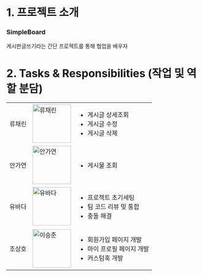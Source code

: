 # 1. 프로젝트 소개
### SimpleBoard
게시판글쓰기라는 간단 프로젝트를 통해 협업을 배우자

# 2. Tasks & Responsibilities (작업 및 역할 분담)

|  |  |  |
|-----------------|-----------------|-----------------|
| 류채린    |  <img src="https://i.namu.wiki/i/Yu5BDHQYknKmChLkS9bgOR0jqfE3ojWF_VgjMJ3nhbmztCFy_qp8pFs0eN4q7sM8FYnCU8Nv89wAPcBPMXo3Sg.webp" alt="류채린" width="100"> | <ul><li>게시글 상세조회</li><li>게시글 수정</li><li>게시글 삭제</li></ul>     |
| 안가연   |  <img src="https://avatars.githubusercontent.com/u/122242492?v=4" alt="안가연" width="100">| <ul><li>게시물 조회</li> |
| 유바다   |  <img src="https://item.kakaocdn.net/do/05148dd48705ababd27f4c888cd6bf05f604e7b0e6900f9ac53a43965300eb9a" alt="유바다" width="100">    |<ul><li>프로젝트 초기세팅</li><li>팀 코드 리뷰 밎 통합</li><li>충돌 해결</li></ul>  |
| 조상호    |  <img src="https://github.com/user-attachments/assets/beea8c64-19de-4d91-955f-ed24b813a638" alt="이승준" width="100">    | <ul><li>회원가입 페이지 개발</li><li>마이 프로필 페이지 개발</li><li>커스텀훅 개발</li></ul>    |
